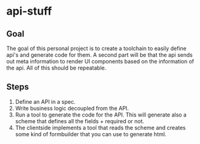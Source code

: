 # api-stuff

## Goal

The goal of this personal project is to create a toolchain to easily define api's and generate code for them. A second part will be that the api sends out meta information
to render UI components based on the information of the api. All of this should be repeatable.

## Steps

1. Define an API in a spec.
2. Write business logic decoupled from the API.
3. Run a tool to generate the code for the API. This will generate also a scheme that defines all the fields + required or not.
4. The clientside implements a tool that reads the scheme and creates some kind of formbuilder that you can use to generate html.